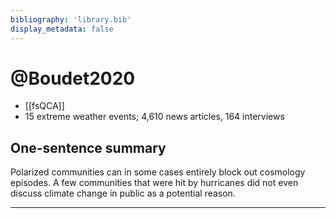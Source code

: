 ```yaml
---
bibliography: 'library.bib'
display_metadata: false
---
```

# @Boudet2020

* [[fsQCA]]
* 15 extreme weather events; 4,610 news articles, 164 interviews

## One-sentence summary

Polarized communities can in some cases entirely block out cosmology episodes. A few communities that were hit by hurricanes did not even discuss climate change in public as a potential reason.

---